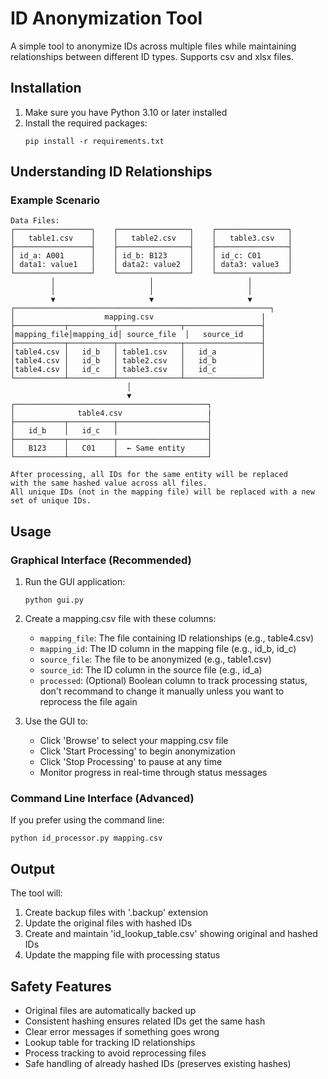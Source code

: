 # ID Anonymization Tool

A simple tool to anonymize IDs across multiple files while maintaining relationships between different ID types. Supports csv and xlsx files.

## Installation

1. Make sure you have Python 3.10 or later installed
2. Install the required packages:
   ```
   pip install -r requirements.txt
   ```

## Understanding ID Relationships

### Example Scenario
```
Data Files:
┌─────────────────┐    ┌────────────────┐    ┌────────────────┐
│   table1.csv    │    │   table2.csv   │    │   table3.csv   │
├─────────────────┤    ├────────────────┤    ├────────────────┤
│ id_a: A001      │    │ id_b: B123     │    │ id_c: C01      │
│ data1: value1   │    │ data2: value2  │    │ data3: value3  │
└─────────────────┘    └────────────────┘    └────────────────┘
         │                     │                     │
         │                     │                     │
         ▼                     ▼                     ▼
┌─────────────────────────────────────────────────────────┐
│                    mapping.csv                        |
├───────────┬──────────┬──────────────┬─────────────────┤
│mapping_file│mapping_id│ source_file  │   source_id    │
├───────────┬──────────┬──────────────┬─────────────────┤
│table4.csv │   id_b   │ table1.csv   │   id_a          │
│table4.csv │   id_b   │ table2.csv   │   id_b          │
│table4.csv │   id_c   │ table3.csv   │   id_c          │
└───────────┴──────────┴──────────────┴─────────────────┘
                          │
                          ▼
┌───────────────────────────────────────────┐
│              table4.csv                   |
├───────────┬──────────┬────────────────────┤
│   id_b    │   id_c   │                    │
├───────────┬──────────┬────────────────────┤
│   B123    │   C01    │  ← Same entity     │
└───────────┴──────────┴────────────────────┘

After processing, all IDs for the same entity will be replaced 
with the same hashed value across all files.
All unique IDs (not in the mapping file) will be replaced with a new set of unique IDs.
```

## Usage

### Graphical Interface (Recommended)

1. Run the GUI application:
   ```
   python gui.py
   ```

2. Create a mapping.csv file with these columns:
   - `mapping_file`: The file containing ID relationships (e.g., table4.csv)
   - `mapping_id`: The ID column in the mapping file (e.g., id_b, id_c)
   - `source_file`: The file to be anonymized (e.g., table1.csv)
   - `source_id`: The ID column in the source file (e.g., id_a)
   - `processed`: (Optional) Boolean column to track processing status, don't recommand to change it manually unless you want to reprocess the file again

3. Use the GUI to:
   - Click 'Browse' to select your mapping.csv file
   - Click 'Start Processing' to begin anonymization
   - Click 'Stop Processing' to pause at any time
   - Monitor progress in real-time through status messages

### Command Line Interface (Advanced)

If you prefer using the command line:
```
python id_processor.py mapping.csv
```

## Output

The tool will:
1. Create backup files with '.backup' extension
2. Update the original files with hashed IDs
3. Create and maintain 'id_lookup_table.csv' showing original and hashed IDs
4. Update the mapping file with processing status

## Safety Features

- Original files are automatically backed up
- Consistent hashing ensures related IDs get the same hash
- Clear error messages if something goes wrong
- Lookup table for tracking ID relationships
- Process tracking to avoid reprocessing files
- Safe handling of already hashed IDs (preserves existing hashes)


